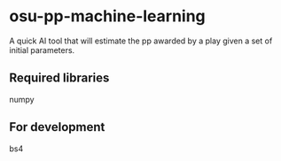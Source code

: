# osu-pp-machine-learning
A quick AI tool that will estimate the pp awarded by a play given a set of initial parameters.

## Required libraries
numpy

## For development
bs4

